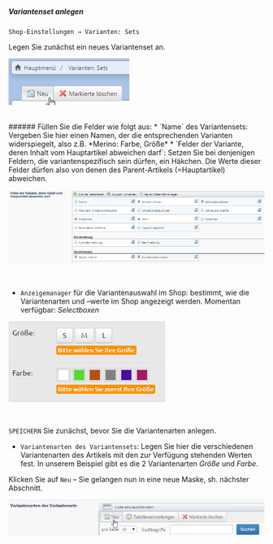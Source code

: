 ##### Variantenset anlegen

    Shop-Einstellungen → Varianten: Sets

Legen Sie zunächst ein neues Variantenset an.


![](assets/variantenset_anlegen1.png)

<br>
###### Füllen Sie die Felder wie folgt aus:
* `Name` des Variantensets: Vergeben Sie hier einen Namen, der die entsprechenden Varianten widerspiegelt, also z.B. *Merino: Farbe, Größe*
* `Felder der Variante, deren Inhalt vom Hauptartikel abweichen darf`: Setzen Sie bei denjenigen Feldern, die variantenspezifisch sein dürfen, ein Häkchen. Die Werte dieser Felder dürfen also von denen des Parent-Artikels (=Hauptartikel) abweichen.

 ![](bild31.png)

<br>

* `Anzeigemanager` für die Variantenauswahl im Shop: bestimmt, wie die Variantenarten und –werte im Shop angezeigt werden. Momentan verfügbar: *Selectboxen*

 ![](/assets/artikelvarianten_selectboxen.png)

<br>

`SPEICHERN` Sie zunächst, bevor Sie die Variantenarten anlegen.

* `Variantenarten des Variantensets`: Legen Sie hier die verschiedenen Variantenarten des Artikels mit den zur Verfügung stehenden Werten fest. In unserem Beispiel gibt es die 2 Variantenarten *Größe* und *Farbe*.

Klicken Sie auf `Neu` – Sie gelangen nun in eine neue Maske, sh. nächster Abschnitt.

![](/bild30.png)

